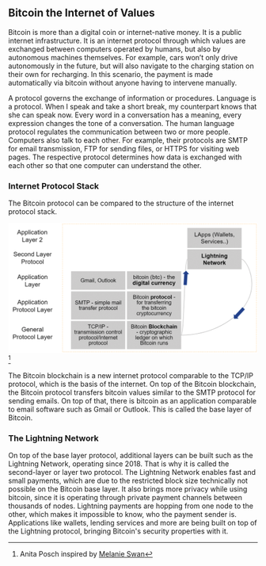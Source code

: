 ## Bitcoin the Internet of Values

Bitcoin is more than a digital coin or internet-native money. It is a public internet infrastructure. It is an internet protocol through which values are exchanged between computers operated by humans, but also by autonomous machines themselves. For example, cars won’t only drive autonomously in the future, but will also navigate to the charging station on their own for recharging. In this scenario, the payment is made automatically via bitcoin without anyone having to intervene manually.

A protocol governs the exchange of information or procedures. Language is a protocol. When I speak and take a short break, my counterpart knows that she can speak now. Every word in a conversation has a meaning, every expression changes the tone of a conversation. The human language protocol regulates the communication between two or more people. Computers also talk to each other. For example, their protocols are SMTP for email transmission, FTP for sending files, or HTTPS for visiting web pages. The respective protocol determines how data is exchanged with each other so that one computer can understand the other.

### Internet Protocol Stack
The Bitcoin protocol can be compared to the structure of the internet protocol stack.

![Bitcoin is a common good](resources/Bitcoin-protocol.png) [^23]

The Bitcoin blockchain is a new internet protocol comparable to the TCP/IP protocol, which is the basis of the internet. On top of the Bitcoin blockchain, the Bitcoin protocol transfers bitcoin values similar to the SMTP protocol for sending emails. On top of that, there is bitcoin as an application comparable to email software such as Gmail or Outlook. This is called the base layer of Bitcoin.

### The Lightning Network

On top of the base layer protocol, additional layers can be built such as the Lightning Network, operating since 2018. That is why it is called the second-layer or layer two protocol. The Lightning Network enables fast and small payments, which are due to the restricted block size technically not possible on the Bitcoin base layer. It also brings more privacy while using bitcoin, since it is operating through private payment channels between thousands of nodes. Lightning payments are hopping from one node to the other, which makes it impossible to know, who the payment sender is. Applications like wallets, lending services and more are being built on top of the Lightning protocol, bringing Bitcoin's security properties with it. 

[^23]: Anita Posch inspired by [Melanie Swan](https://www.slideshare.net/lablogga/bitcoin-and-blockchain-explained-cryptocitizen-smartnetwork-trust)
